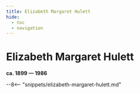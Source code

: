 ```yaml
---
title: Elizabeth Margaret Hulett
hide:
  - toc
  - navigation 
---
```


# Elizabeth Margaret Hulett

**ca. 1899 — 1986**

--8<-- "snippets/elizabeth-margaret-hulett.md"
